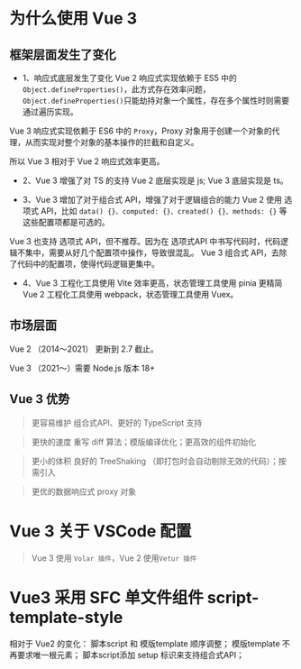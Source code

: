 # 为什么使用 Vue 3

## 框架层面发生了变化

- 1、响应式底层发生了变化
  Vue 2 响应式实现依赖于 ES5 中的 `Object.defineProperties()`，此方式存在效率问题，`Object.defineProperties()`只能劫持对象一个属性，存在多个属性时则需要通过遍历实现。

Vue 3 响应式实现依赖于 ES6 中的 `Proxy`，Proxy 对象用于创建一个对象的代理，从而实现对整个对象的基本操作的拦截和自定义。

所以 Vue 3 相对于 Vue 2 响应式效率更高。

- 2、Vue 3 增强了对 TS 的支持
  Vue 2 底层实现是 js; Vue 3 底层实现是 ts。

- 3、Vue 3 增加了对于组合式 API，增强了对于逻辑组合的能力
  Vue 2 使用 选项式 API，比如 `data() {}、computed: {}、created() {}、methods: {}` 等这些配置项都是可选的。

Vue 3 也支持 选项式 API，但不推荐。因为在 选项式API 中书写代码时，代码逻辑不集中，需要从好几个配置项中操作，导致很混乱。
Vue 3 组合式 API，去除了代码中的配置项，使得代码逻辑更集中。

- 4、Vue 3 工程化工具使用 Vite 效率更高，状态管理工具使用 pinia 更精简
  Vue 2 工程化工具使用 webpack，状态管理工具使用 Vuex。

## 市场层面

Vue 2 （2014～2021） 更新到 2.7 截止。

Vue 3 （2021～）需要 Node.js 版本 18+

## Vue 3 优势

> 更容易维护
> 组合式API、更好的 TypeScript 支持

> 更快的速度
> 重写 diff 算法；模版编译优化；更高效的组件初始化

> 更小的体积
> 良好的 TreeShaking （即打包时会自动剔除无效的代码）；按需引入

> 更优的数据响应式
> proxy 对象

# Vue 3 关于 VSCode 配置

> Vue 3 使用 `Volar 插件`，Vue 2 使用`Vetur 插件`

# Vue3 采用 SFC 单文件组件 script-template-style

相对于 Vue2 的变化：
脚本script 和 模版template 顺序调整；
模版template 不再要求唯一根元素；
脚本script添加 setup 标识来支持组合式API；
